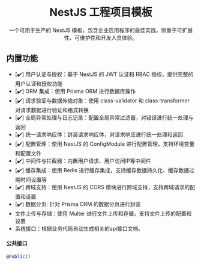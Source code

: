 <h1 align="center">NestJS 工程项目模板</h1>
<p align="center">
一个可用于生产的 NestJS 模板，包含企业应用程序的最佳实践，侧重于可扩展性、可维护性和开发人员体验。
</p>

## 内置功能

- [✔️] 用户认证与授权：基于 NestJS 的 JWT 认证和 RBAC 授权，提供完整的用户认证和授权功能
- [✔️] ORM 集成：使用 Prisma ORM 进行数据库操作
- [✔️] 请求验证与数据传输对象：使用 class-validator 和 class-transformer 对请求数据进行验证和格式转换
- [✔️] 全局异常处理与日志记录：配置全局异常过滤器，对错误进行统一处理与返回
- [✔️] 统一请求响应体：封装请求响应体，对请求响应进行统一处理和返回
- [✔️] 配置管理：使用 NestJS 的 ConfigModule 进行配置管理，支持环境变量和配置文件
- [✔️] 中间件与拦截器：内置用户请求、用户访问IP等中间件
- [✔️] 缓存集成：使用 Redis 进行缓存集成，支持缓存数据持久化、缓存数据过期时间设置等
- [✔️] 跨域支持：使用 NestJS 的 CORS 模块进行跨域支持，支持跨域请求的配置和设置
- [✔️] 数据分页: 针对 Prisma ORM 的数据分页进行封装
- 文件上传与存储：使用 Multer 进行文件上传和存储，支持文件上传的配置和设置
- 系统接口：根据业务代码自动生成相关的api接口文档。

#### 公共接口

```ts
@Public()
```
